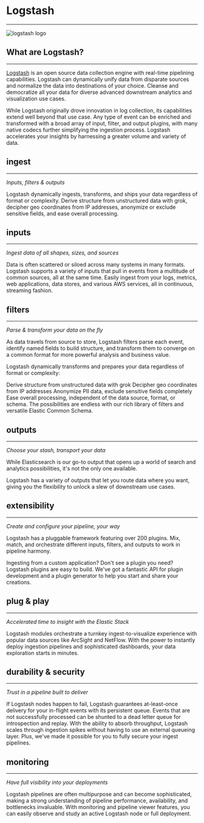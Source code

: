 # Logstash
---
![logstash logo](https://static-www.elastic.co/v3/assets/bltefdd0b53724fa2ce/bltfb3eae3c1d365f00/5ea8c90f6b62d4563b6ecec8/brand-logstash-220x130.svg)

## What are Logstash?
---
[Logstash](https://www.elastic.co/logstash/) is an open source data collection engine with real-time pipelining capabilities. Logstash can dynamically unify data from disparate sources and normalize the data into destinations of your choice. Cleanse and democratize all your data for diverse advanced downstream analytics and visualization use cases.

While Logstash originally drove innovation in log collection, its capabilities extend well beyond that use case. Any type of event can be enriched and transformed with a broad array of input, filter, and output plugins, with many native codecs further simplifying the ingestion process. Logstash accelerates your insights by harnessing a greater volume and variety of data.

## ingest
---
*Inputs, filters & outputs*

Logstash dynamically ingests, transforms, and ships your data regardless of format or complexity. Derive structure from unstructured data with grok, decipher geo coordinates from IP addresses, anonymize or exclude sensitive fields, and ease overall processing.

## inputs
---
*Ingest data of all shapes, sizes, and sources*

Data is often scattered or siloed across many systems in many formats. Logstash supports a variety of inputs that pull in events from a multitude of common sources, all at the same time. Easily ingest from your logs, metrics, web applications, data stores, and various AWS services, all in continuous, streaming fashion.

## filters
---
*Parse & transform your data on the fly*

As data travels from source to store, Logstash filters parse each event, identify named fields to build structure, and transform them to converge on a common format for more powerful analysis and business value.

Logstash dynamically transforms and prepares your data regardless of format or complexity:

Derive structure from unstructured data with grok
Decipher geo coordinates from IP addresses
Anonymize PII data, exclude sensitive fields completely
Ease overall processing, independent of the data source, format, or schema.
The possibilities are endless with our rich library of filters and versatile Elastic Common Schema.

## outputs
---
*Choose your stash, transport your data*

While Elasticsearch is our go-to output that opens up a world of search and analytics possibilities, it's not the only one available.

Logstash has a variety of outputs that let you route data where you want, giving you the flexibility to unlock a slew of downstream use cases.

## extensibility
---
*Create and configure your pipeline, your way*

Logstash has a pluggable framework featuring over 200 plugins. Mix, match, and orchestrate different inputs, filters, and outputs to work in pipeline harmony.

Ingesting from a custom application? Don't see a plugin you need? Logstash plugins are easy to build. We've got a fantastic API for plugin development and a plugin generator to help you start and share your creations.

## plug & play
---
*Accelerated time to insight with the Elastic Stack*

Logstash modules orchestrate a turnkey ingest-to-visualize experience with popular data sources like ArcSight and NetFlow. With the power to instantly deploy ingestion pipelines and sophisticated dashboards, your data exploration starts in minutes.

## durability & security
---
*Trust in a pipeline built to deliver*

If Logstash nodes happen to fail, Logstash guarantees at-least-once delivery for your in-flight events with its persistent queue. Events that are not successfully processed can be shunted to a dead letter queue for introspection and replay. With the ability to absorb throughput, Logstash scales through ingestion spikes without having to use an external queueing layer. Plus, we've made it possible for you to fully secure your ingest pipelines.

## monitoring
---
*Have full visibility into your deployments*

Logstash pipelines are often multipurpose and can become sophisticated, making a strong understanding of pipeline performance, availability, and bottlenecks invaluable. With monitoring and pipeline viewer features, you can easily observe and study an active Logstash node or full deployment.
